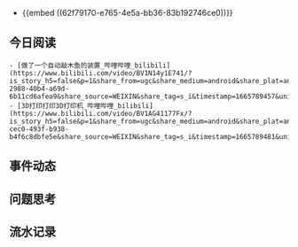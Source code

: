 - {{embed ((62f79170-e765-4e5a-bb36-83b192746ce0))}}
## 今日阅读
	- [做了一个自动敲木鱼的装置_哔哩哔哩_bilibili](https://www.bilibili.com/video/BV1N14y1E741/?is_story_h5=false&p=1&share_from=ugc&share_medium=android&share_plat=android&share_session_id=c2cb7681-2988-40b4-a69d-6b11cd6afea9&share_source=WEIXIN&share_tag=s_i&timestamp=1665789457&unique_k=csPBz0F&vd_source=4421c23f81ee6b9210f231531377efdb)
	- [3D打印打印3D打印机_哔哩哔哩_bilibili](https://www.bilibili.com/video/BV1AG41177Fx/?is_story_h5=false&p=1&share_from=ugc&share_medium=android&share_plat=android&share_session_id=b78ab41a-cec0-493f-b938-b4f6c8dbfe5e&share_source=WEIXIN&share_tag=s_i&timestamp=1665789481&unique_k=rOX5mpB&vd_source=4421c23f81ee6b9210f231531377efdb)
## 事件动态
## 问题思考
## 流水记录